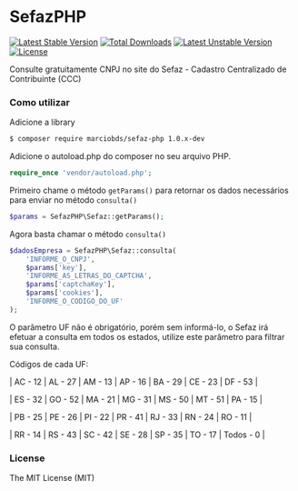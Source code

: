 # SefazPHP

[![Latest Stable Version](https://poser.pugx.org/marciobds/sefaz-php/v/stable)](https://packagist.org/packages/marciobds/sefaz-php)
[![Total Downloads](https://poser.pugx.org/marciobds/sefaz-php/downloads)](https://packagist.org/packages/marciobds/sefaz-php)
[![Latest Unstable Version](https://poser.pugx.org/marciobds/sefaz-php/v/unstable)](https://packagist.org/packages/marciobds/sefaz-php)
[![License](https://poser.pugx.org/marciobds/sefaz-php/license)](https://packagist.org/packages/marciobds/sefaz-php)

Consulte gratuitamente CNPJ no site do Sefaz -  Cadastro Centralizado de Contribuinte (CCC)

### Como utilizar

Adicione a library

```sh
$ composer require marciobds/sefaz-php 1.0.x-dev
```

Adicione o autoload.php do composer no seu arquivo PHP.

```php
require_once 'vendor/autoload.php';  
```

Primeiro chame o método `getParams()` para retornar os dados necessários para enviar no método `consulta()` 

```php
$params = SefazPHP\Sefaz::getParams();
```

Agora basta chamar o método `consulta()`

```php
$dadosEmpresa = SefazPHP\Sefaz::consulta(
    'INFORME_O_CNPJ',
    $params['key'],
    'INFORME_AS_LETRAS_DO_CAPTCHA',
    $params['captchaKey'],
    $params['cookies'],
    'INFORME_O_CODIGO_DO_UF'
);
```
O parâmetro UF não é obrigatório, porém sem informá-lo, o Sefaz irá efetuar a consulta em todos os estados, utilize este parâmetro para filtrar sua consulta.

Códigos de cada UF:

| AC - 12 | AL - 27 | AM - 13 | AP - 16 | BA - 29 | CE - 23 | DF - 53 |

| ES - 32 | GO - 52 | MA - 21 | MG - 31 | MS - 50 | MT - 51 | PA - 15 |

| PB - 25 | PE - 26 | PI - 22 | PR - 41 | RJ - 33 | RN - 24 | RO - 11 |

| RR - 14 | RS - 43 | SC - 42 | SE - 28 | SP - 35 | TO - 17 | Todos - 0 |


### License

The MIT License (MIT)
